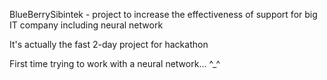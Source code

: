 BlueBerrySibintek - project to increase the effectiveness of support for big IT company including neural network

It's actually the fast 2-day project for hackathon

First time trying to work with a neural network... ^_^

